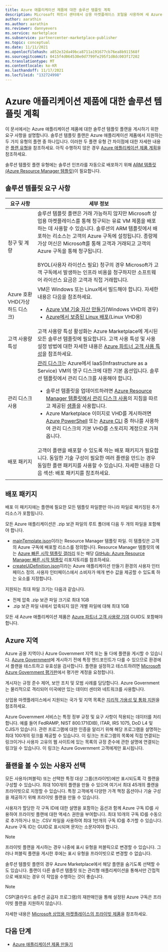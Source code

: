 ```yaml
---
title: Azure 애플리케이션 제품에 대한 솔루션 템플릿 계획
description: Microsoft 파트너 센터에서 상용 마켓플레이스 포털을 사용하여 새 Azure 애플리케이션 제품에 대한 솔루션 템플릿 플랜을 만드는 데 필요한 사항에 대해 알아봅니다.
author: aarathin
ms.author: aarathin
ms.reviewer: dannyevers
ms.service: marketplace
ms.subservice: partnercenter-marketplace-publisher
ms.topic: conceptual
ms.date: 11/11/2021
ms.openlocfilehash: a852e32da49bca8711a191677cb76ea8b911568f
ms.sourcegitcommit: 0415f4d064530e0d7799fe295f1d8dc003f17202
ms.translationtype: MT
ms.contentlocale: ko-KR
ms.lasthandoff: 11/17/2021
ms.locfileid: "132724998"
---
```

# <a name="plan-a-solution-template-for-an-azure-application-offer"></a>Azure 애플리케이션 제품에 대한 솔루션 템플릿 계획

이 문서에서는 Azure 애플리케이션 제품에 대한 솔루션 템플릿 플랜을 게시하기 위한 요구 사항을 설명합니다. 솔루션 템플릿 플랜은 Azure 애플리케이션 제품에서 지원하는 두 가지 유형의 플랜 중 하나입니다. 이러한 두 플랜 유형 간 차이점에 대한 자세한 내용은 [플랜 유형](plan-azure-application-offer.md#plans)을 참조하세요. 아직 수행하지 않은 경우 [Azure 애플리케이션 제품 계획](plan-azure-application-offer.md)을 참조하세요.

솔루션 템플릿 플랜 유형에는 솔루션 인프라를 자동으로 배포하기 위해 [ARM 템플릿(Azure Resource Manager 템플릿)](../azure-resource-manager/templates/overview.md)이 필요합니다.

## <a name="solution-template-requirements"></a>솔루션 템플릿 요구 사항

| 요구 사항 | 세부 정보 |
| ------------ | ------------- |
| 청구 및 계량 | 솔루션 템플릿 플랜은 거래 가능하지 않지만 Microsoft 상업용 마켓플레이스를 통해 청구되는 유료 VM 제품을 배포하는 데 사용할 수 있습니다. 솔루션의 ARM 템플릿에서 배포하는 리소스는 고객의 Azure 구독에 설정됩니다. 종량제 가상 머신은 Microsoft를 통해 고객과 거래되고 고객의 Azure 구독을 통해 청구됩니다. <br><br> BYOL(사용자 라이선스 필요) 청구의 경우 Microsoft가 고객 구독에서 발생하는 인프라 비용을 청구하지만 소프트웨어 라이선스 요금은 고객과 직접 거래합니다. |
| Azure 호환 VHD(가상 하드 디스크) | VM은 Windows 또는 Linux에서 빌드해야 합니다. 자세한 내용은 다음을 참조하세요.<ul><li>[Azure VM 기술 자산 만들기](./azure-vm-certification-faq.yml#address-a-vulnerability-or-an-exploit-in-a-vm-offer)(Windows VHD의 경우)</li><li>[Azure에서 보증된 Linux 배포](../virtual-machines/linux/endorsed-distros.md)(Linux VHD용)</li></ul> |
| 고객 사용량 특성 | 고객 사용량 특성 활성화는 Azure Marketplace에 게시된 모든 솔루션 템플릿에 필요합니다. 고객 사용 특성 및 사용 설정 방법에 대한 자세한 내용은 [Azure 파트너 고객 사용 특성](azure-partner-customer-usage-attribution.md)을 참조하세요. |
| 관리 디스크 사용 | [관리 디스크](../virtual-machines/managed-disks-overview.md)는 Azure에서 IaaS(Infrastructure as a Service) VM의 영구 디스크에 대한 기본 옵션입니다. 솔루션 템플릿에서 관리 디스크를 사용해야 합니다.<ul><li>솔루션 템플릿을 업데이트하려면 [Azure Resource Manager 템플릿에서 관리 디스크 사용](../virtual-machines/using-managed-disks-template-deployments.md)의 지침을 따르고 제공된 [샘플](https://github.com/Azure/azure-quickstart-templates)을 사용합니다.</li><li>Azure Marketplace 이미지로 VHD를 게시하려면 [Azure PowerShell](/previous-versions/azure/virtual-machines/scripts/virtual-machines-powershell-sample-copy-managed-disks-vhd) 또는 [Azure CLI](/previous-versions/azure/virtual-machines/scripts/virtual-machines-cli-sample-copy-managed-disks-vhd) 중 하나를 사용하여 관리 디스크의 기본 VHD를 스토리지 계정으로 가져옵니다.</ul> |
| 배포 패키지 | 고객이 플랜을 배포할 수 있도록 하는 배포 패키지가 필요합니다. 동일한 기술 구성이 필요한 여러 플랜을 만드는 경우 동일한 플랜 패키지를 사용할 수 있습니다. 자세한 내용은 다음 섹션: 배포 패키지를 참조하세요. |
|||

## <a name="deployment-package"></a>배포 패키지

배포 이 패키지에는 플랜에 필요한 모든 템플릿 파일뿐만 아니라 파일로 패키징된 추가 리소스가 포함됩니다.

모든 Azure 애플리케이션은 .zip 보관 파일의 루트 폴더에 다음 두 개의 파일을 포함해야 합니다.

- [mainTemplate.json](../azure-resource-manager/managed-applications/publish-service-catalog-app.md?tabs=azure-powershell#create-the-arm-template)이라는 Resource Manager 템플릿 파일. 이 템플릿은 고객의 Azure 구독에 배포할 리소스를 정의합니다. Resource Manager 템플릿의 예는 [Azure 빠른 시작 템플릿 갤러리](https://azure.microsoft.com/resources/templates/) 또는 해당 [GitHub: Azure Resource Manager 빠른 시작 템플릿](https://github.com/azure/azure-quickstart-templates) 리포지토리를 참조하세요.
- [createUiDefinition.json](../azure-resource-manager/managed-applications/create-uidefinition-overview.md)이라는 Azure 애플리케이션 만들기 환경의 사용자 인터페이스 정의. 사용자 인터페이스에서 소비자가 매개 변수 값을 제공할 수 있도록 하는 요소를 지정합니다.

지원되는 최대 파일 크기는 다음과 같습니다.

- 전체 압축 .zip 보관 파일 크기로 최대 1GB
- .zip 보관 파일 내에서 압축되지 않은 개별 파일에 대해 최대 1GB

모든 새 Azure 애플리케이션 제품은 [Azure 파트너 고객 사용량 기여](azure-partner-customer-usage-attribution.md) GUID도 포함해야 합니다.

## <a name="azure-regions"></a>Azure 지역

Azure 공용 지역이나 Azure Government 지역 또는 둘 다에 플랜을 게시할 수 있습니다. [Azure Government](../azure-government/documentation-government-manage-marketplace-partners.md)에 게시하기 전에 특정 엔드포인트가 다를 수 있으므로 환경에서 플랜을 테스트하고 유효성을 검사합니다. 플랜을 설정하고 테스트하려면 [Microsoft Azure Government 평가판](https://azure.microsoft.com/global-infrastructure/government/request/)에서 평가판 계정을 요청합니다.

게시자는 규정 준수 제어, 보안 조치 및 모범 사례를 담당합니다. Azure Government는 물리적으로 격리되어 미국에만 있는 데이터 센터와 네트워크를 사용합니다.

상업용 마켓플레이스에서 지원되는 국가 및 지역 목록은 [지리적 가용성 및 통화 지원](marketplace-geo-availability-currencies.md)을 참조하세요.

Azure Government 서비스는 특정 정부 규정 및 요구 사항이 적용되는 데이터를 처리합니다. 예를 들어 FedRAMP, NIST 800.171(DIB), ITAR, IRS 1075, DoD L4 및 CJIS가 있습니다. 관련 프로그램에 대한 인증을 알리기 위해 해당 프로그램을 설명하는 최대 100개의 링크를 제공할 수 있습니다. 이 링크는 프로그램의 목록에 직접 연결되는 링크이거나 사용자 고유의 웹 사이트에 있는 목록의 규정 준수에 관한 설명에 연결되는 링크일 수 있습니다. 이 링크는 Azure Government 고객에게만 표시됩니다.

## <a name="choose-who-can-see-your-plan"></a>플랜을 볼 수 있는 사용자 선택

모든 사용자(퍼블릭) 또는 선택한 특정 대상 그룹(프라이빗)에만 표시되도록 각 플랜을 구성할 수 있습니다. 최대 100개의 플랜을 만들 수 있으며 여기서 최대 45개의 플랜을 프라이빗으로 지정할 수 있습니다. 특정 고객에게 다양한 가격 책정 옵션이나 기술 구성을 제공하기 위해 프라이빗 플랜을 만들 수 있습니다.

사용자가 할당한 각 구독 ID에 대한 설명을 포함하는 옵션과 함께 Azure 구독 ID를 사용하여 프라이빗 플랜에 대한 액세스 권한을 부여합니다. 최대 10개의 구독 ID를 수동으로 추가하거나 또는 .CSV 파일을 사용하여 최대 1만개의 구독 ID를 추가할 수 있습니다. Azure 구독 ID는 GUID로 표시되며 문자는 소문자여야 합니다.

> [!NOTE]
> 프라이빗 플랜을 게시하는 경우 나중에 표시 유형을 퍼블릭으로 변경할 수 있습니다. 그러나 퍼블릭 플랜을 게시한 후에는 표시 유형을 프라이빗으로 변경할 수 없습니다.

솔루션 템플릿 플랜의 경우 Azure Marketplace에서 해당 플랜을 숨기도록 선택할 수도 있습니다. 플랜이 다른 솔루션 템플릿 또는 관리형 애플리케이션을 통해서만 간접적으로 배포되는 경우 이 작업을 수행하는 것이 좋습니다.

> [!NOTE]
> CSP(클라우드 솔루션 공급자 프로그램)의 재판매인을 통해 설정된 Azure 구독은 프라이빗 플랜을 지원하지 않습니다.

자세한 내용은 [Microsoft 상업용 마켓플레이스의 프라이빗 제품](private-offers.md)을 참조하세요.

## <a name="next-steps"></a>다음 단계

- [Azure 애플리케이션 제품 만들기](azure-app-offer-setup.md)